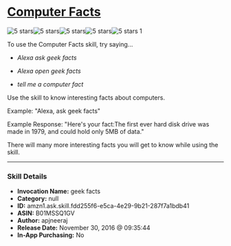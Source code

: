 # [Computer Facts](http://alexa.amazon.com/#skills/amzn1.ask.skill.fdd255f6-e5ca-4e29-9b21-287f7a1bdb41)
![5 stars](../../images/ic_star_black_18dp_1x.png)![5 stars](../../images/ic_star_black_18dp_1x.png)![5 stars](../../images/ic_star_black_18dp_1x.png)![5 stars](../../images/ic_star_black_18dp_1x.png)![5 stars](../../images/ic_star_black_18dp_1x.png) 1

To use the Computer Facts skill, try saying...

* *Alexa ask geek facts*

* *Alexa open geek facts*

* *tell me a computer fact*

Use the skill to know interesting facts about computers.

Example: "Alexa, ask geek facts"

Example Response: "Here's your fact:The first ever hard disk drive was made in 1979, and could hold only 5MB of data."

There will many more interesting facts you will get to know while using the skill.

***

### Skill Details

* **Invocation Name:** geek facts
* **Category:** null
* **ID:** amzn1.ask.skill.fdd255f6-e5ca-4e29-9b21-287f7a1bdb41
* **ASIN:** B01MSSQ1GV
* **Author:** apjneeraj
* **Release Date:** November 30, 2016 @ 09:35:44
* **In-App Purchasing:** No

